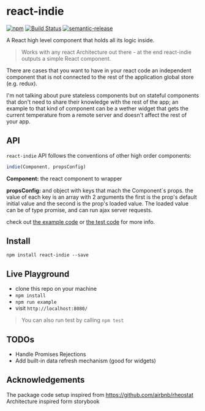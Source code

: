 # react-indie

[![npm](https://img.shields.io/npm/v/react-indie.svg)](https://www.npmjs.com/package/react-indie)
[![Build Status](https://travis-ci.org/gavriguy/react-indie.svg?branch=master)](https://travis-ci.org/gavriguy/react-indie)
[![semantic-release](https://img.shields.io/badge/%20%20%F0%9F%93%A6%F0%9F%9A%80-semantic--release-e10079.svg)](https://github.com/semantic-release/semantic-release)


A React high level component that holds all its logic inside.

> Works with any react Architecture out there - at the end react-indie outputs a
simple React component.

There are cases that you want to have in your react code an independent component
that is not connected to the rest of the application global store (e.g. redux).

I'm not talking about pure stateless components but on stateful components that
don't need to share their knowledge with the rest of the app; an example to
that kind of component can be a wether widget that gets the current temperature
from a remote server and doesn't affect the rest of your app.

## API

`react-indie` API follows the conventions of other high order components:

```jsx
indie(Component, propsConfig)
```

**Component:** the react component to wrapper

**propsConfig:** and object with keys that mach the Component`s props.
the value of each key is an array with 2 arguments the first is the prop's default
initial value and the second is the prop's loaded value. The loaded value can be of type promise,
and can run ajax server requests.

check out [the example code](https://github.com/gavriguy/react-indie/tree/master/example)
or [the test code](https://github.com/gavriguy/react-indie/blob/master/test/index.js) for more info.

## Install

`npm install react-indie --save`

## Live Playground

* clone this repo on your machine
* `npm install`
* `npm run example`
* visit `http://localhost:8080/`

> You can also run test by calling `npm test`

## TODOs

* Handle Promises Rejections
* Add built-in data refresh mechanism (good for widgets)

## Acknowledgements

The package code setup inspired from https://github.com/airbnb/rheostat
Architecture inspired form storybook

